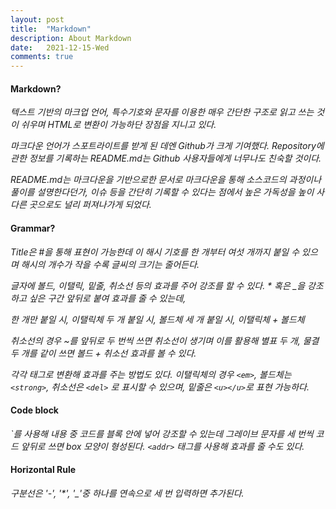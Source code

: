 ```yaml
---
layout: post
title:  "Markdown"
description: About Markdown
date:   2021-12-15-Wed
comments: true
---
```

#### Markdown? 
*텍스트 기반의 마크업 언어,
특수기호와 문자를 이용한 매우 간단한 구조로 읽고 쓰는 것이 쉬우며 
HTML로 변환이 가능하단 장점을 지니고 있다.*

*마크다운 언어가 스포트라이트를 받게 된 데엔 Github가 크게 기여했다.
Repository에 관한 정보를 기록하는 README.md는
Github 사용자들에게 너무나도 친숙할 것이다.*

*README.md는 마크다운을 기반으로한 문서로 마크다운을 통해
소스코드의 과정이나 풀이를 설명한다던가, 이슈 등을 간단히 기록할 수 있다는
점에서 높은 가독성을 높이 사 다른 곳으로도 널리 퍼져나가게 되었다.*

#### Grammar?
*Title은 #을 통해 표현이 가능한데 이 해시 기호를 한 개부터 여섯 개까지
붙일 수 있으며 해시의 개수가 작을 수록 글씨의 크기는 줄어든다.*

*글자에 볼드, 이탤릭, 밑줄, 취소선 등의 효과를 주어 강조를 할 수 있다.
\* 혹은 \_을 강조하고 싶은 구간 앞뒤로 붙여 효과를 줄 수 있는데,*

*한 개만 붙일 시, 이탤릭체
두 개 붙일 시, 볼드체
세 개 붙일 시, 이탤릭체 + 볼드체*

*취소선의 경우 ~를 앞뒤로 두 번씩 쓰면 취소선이 생기며
이를 활용해 별표 두 개, 물결 두 개를 같이 쓰면 볼드 + 취소선 효과를 볼 수 있다.*

*각각 태그로 변환해 효과를 주는 방법도 있다.
이탤릭체의 경우 ```<em>```, 볼드체는 ```<strong>```, 취소선은 ```<del>``` 로 표시할 수 있으며,
밑줄은 ```<u></u>```로 표현 가능하다.*
  
#### Code block
*`를 사용해 내용 중 코드를 블록 안에 넣어 강조할 수 있는데
그레이브 문자를 세 번씩 코드 앞뒤로 쓰면 box 모양이 형성된다.
```<addr>``` 태그를 사용해 효과를 줄 수도 있다.*

#### Horizontal Rule
*구분선은 '-', '\*', '\_'중 하나를 연속으로 세 번 입력하면 추가된다.*
